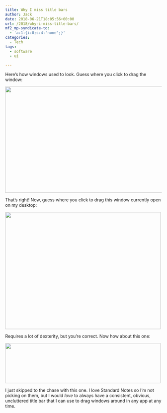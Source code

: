 ```yaml
---
title: Why I miss title bars
author: Jack
date: 2018-06-21T18:05:56+00:00
url: /2018/why-i-miss-title-bars/
mf2_mp-syndicate-to:
  - 'a:1:{i:0;s:4:"none";}'
categories:
  - Tech
tags:
  - software
  - ui

---
```

Here&#8217;s how windows used to look. Guess where you click to drag the window:

<img class="alignnone size-full wp-image-1365" src="/img/2018/06/2018-06-21_mac-title-bar.gif" alt="" width="512" height="342" />

That&#8217;s right! Now, guess where you click to drag this window currently open on my desktop:

<img class="alignnone size-full wp-image-1366" src="/img/2018/06/2018-06-21_notes-titlebar.png" alt="" width="500" height="377" srcset="/img/2018/06/2018-06-21_notes-titlebar.png 500w, /img/2018/06/2018-06-21_notes-titlebar-300x226.png 300w" sizes="(max-width: 500px) 100vw, 500px" />

Requires a lot of dexterity, but you&#8217;re correct. Now how about this one:

<img class="alignnone size-full wp-image-1367" src="/img/2018/06/standard.png" alt="" width="500" height="129" srcset="/img/2018/06/standard.png 500w, /img/2018/06/standard-300x77.png 300w" sizes="(max-width: 500px) 100vw, 500px" />

I just skipped to the chase with this one. I love Standard Notes so I&#8217;m not picking on them, but I would _love_ to always have a consistent, obvious, uncluttered title bar that I can use to drag windows around in any app at any time.

&nbsp;

&nbsp;